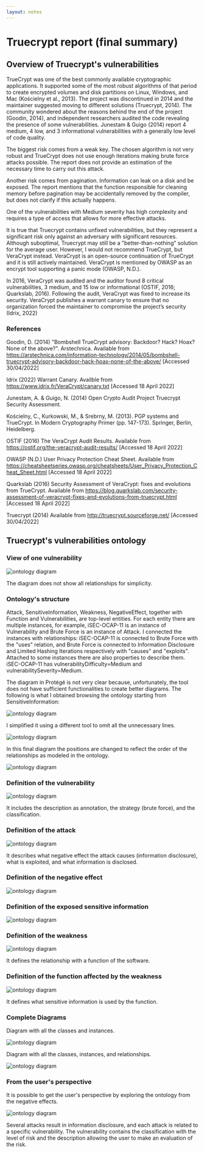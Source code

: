 ```yaml
---
layout: notes
---
```

# Truecrypt report (final summary)

## Overview of Truecrypt's vulnerabilities

TrueCrypt was one of the best commonly available cryptographic applications. It supported some of the most robust algorithms of that period to create encrypted volumes and disk partitions on Linux, Windows, and Mac (Kościelny et al., 2013). The project was discontinued in 2014 and the maintainer suggested moving to different solutions (Truecrypt, 2014). The community wondered about the reasons behind the end of the project (Goodin, 2014), and independent researchers audited the code revealing the presence of some vulnerabilities. Junestam & Guigo (2014) report 4 medium, 4 low, and 3 informational vulnerabilities with a generally low level of code quality.

The biggest risk comes from a weak key. The chosen algorithm is not very robust and TrueCrypt does not use enough iterations making brute force attacks possible. The report does not provide an estimation of the necessary time to carry out this attack.

Another risk comes from pagination. Information can leak on a disk and be exposed. The report mentions that the function responsible for cleaning memory before pagination may be accidentally removed by the compiler, but does not clarify if this actually happens.

One of the vulnerabilities with Medium severity has high complexity and requires a type of access that allows for more effective attacks.

It is true that Truecrypt contains unfixed vulnerabilities, but they represent a significant risk only against an adversary with significant resources. Although suboptimal, Truecrypt may still be a "better-than-nothing" solution for the average user. However, I would not recommend TrueCrypt, but VeraCrypt instead. VeraCrypt is an open-source continuation of TrueCrypt and it is still actively maintained. VeraCrypt is mentioned by OWASP as an encrypt tool supporting a panic mode (OWASP, N.D.).

In 2016, VeraCrypt was audited and the auditor found 8 critical vulnerabilities, 3 medium, and 15 low or informational (OSTIF, 2016; Quarkslab, 2016). Following the audit, VeraCrypt was fixed to increase its security. VeraCrypt publishes a warrant canary to ensure that no organization forced the maintainer to compromise the project’s security (Idrix, 2022)

### References

Goodin, D. (2014) "Bombshell TrueCrypt advisory: Backdoor? Hack? Hoax? None of the above?". Arstechnica. Available from https://arstechnica.com/information-technology/2014/05/bombshell-truecrypt-advisory-backdoor-hack-hoax-none-of-the-above/ [Accessed 30/04/2022]

Idrix (2022) Warrant Canary. Availble from https://www.idrix.fr/VeraCrypt/canary.txt [Accessed 18 April 2022]

Junestam, A. & Guigo, N. (2014) Open Crypto Audit Project Truecrypt Security Assessment.

Kościelny, C., Kurkowski, M., & Srebrny, M. (2013). PGP systems and TrueCrypt. In Modern Cryptography Primer (pp. 147-173). Springer, Berlin, Heidelberg.

OSTIF (2016) The VeraCrypt Audit Results. Available from https://ostif.org/the-veracrypt-audit-results/ [Accessed 18 April 2022]

OWASP (N.D.) User Privacy Protection Cheat Sheet. Available from https://cheatsheetseries.owasp.org/cheatsheets/User_Privacy_Protection_Cheat_Sheet.html [Accessed 18 April 2022]

Quarkslab (2016) Security Assessment of VeraCrypt: fixes and evolutions from TrueCrypt. Available from https://blog.quarkslab.com/security-assessment-of-veracrypt-fixes-and-evolutions-from-truecrypt.html [Accessed 18 April 2022]

Truecrypt (2014) Available from http://truecrypt.sourceforge.net/ [Accessed 30/04/2022]

## Truecrypt's vulnerabilities ontology

### View of one vulnerability

<img src="truecrypt_diagram.png" alt="ontology diagram" class="img-responsive"/>

The diagram does not show all relationships for simplicity.

### Ontology's structure

Attack, SensitiveInformation, Weakness, NegativeEffect, together with Function and Vulnerabilities, are top-level entities. For each entity there are multiple instances, for example, iSEC-OCAP-11 is an instance of Vulnerability and Brute Force is an instance of Attack. I connected the instances with relationships: iSEC-OCAP-11 is connected to Brute Force with the "uses" relation, and Brute Force is connected to Information Disclosure and Limited Hashing Iterations respectively with "causes" and "exploits". Attached to some instances there are also properties to describe them. iSEC-OCAP-11 has vulnerabilityDifficulty=Medium and vulnerabilitySeverity=Medium.

The diagram in Protégé is not very clear because, unfortunately, the tool does not have sufficient functionalities to create better diagrams. The following is what I obtained browsing the ontology starting from SensitiveInformation:

<img src="truecrypt-protege-1-drawio.png" alt="ontology diagram" class="img-responsive"/>

I simplified it using a different tool to omit all the unnecessary lines.

<img src="truecrypt-protege-2-drawio.png" alt="ontology diagram" class="img-responsive"/>

In this final diagram the positions are changed to reflect the order of the relationships as modeled in the ontology.

<img src="truecrypt-protege-3-drawio.png" alt="ontology diagram" class="img-responsive"/>

### Definition of the vulnerability

<img src="truecrypt_vulnerability.png" alt="ontology diagram" class="img-responsive"/>

It includes the description as annotation, the strategy (brute force), and the classification.

### Definition of the attack

<img src="truecrypt_attack.png" alt="ontology diagram" class="img-responsive"/>

It describes what negative effect the attack causes (information disclosure), what is exploited, and what information is disclosed.

### Definition of the negative effect

<img src="truecrypt_negative.png" alt="ontology diagram" class="img-responsive"/>

### Definition of the exposed sensitive information

<img src="truecrypt_sensitive.png" alt="ontology diagram" class="img-responsive"/>

### Definition of the weakness

<img src="truecrypt_weakness.png" alt="ontology diagram" class="img-responsive"/>

It defines the relationship with a function of the software.

### Definition of the function affected by the weakness

<img src="truecrypt_function.png" alt="ontology diagram" class="img-responsive"/>

It defines what sensitive information is used by the function.

### Complete Diagrams

Diagram with all the classes and instances.

<img src="truecrypt_all.png" alt="ontology diagram" class="img-responsive"/>

Diagram with all the classes, instances, and relationships.

<img src="truecrypt_complete.png" alt="ontology diagram" class="img-responsive"/>

### From the user's perspective

It is possible to get the user's perspective by exploring the ontology from the negative effects.

<img src="truecrypt_user.png" alt="ontology diagram" class="img-responsive"/>

Several attacks result in information disclosure, and each attack is related to a specific vulnerability. The vulnerability contains the classification with the level of risk and the description allowing the user to make an evaluation of the risk.
